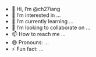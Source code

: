 - 👋 Hi, I’m @ch27iang
- 👀 I’m interested in ...
- 🌱 I’m currently learning ...
- 💞️ I’m looking to collaborate on ...
- 📫 How to reach me ...
- 😄 Pronouns: ...
- ⚡ Fun fact: ...

<!---
ch27iang/ch27iang is a ✨ special ✨ repository because its `README.md` (this file) appears on your GitHub profile.
You can click the Preview link to take a look at your changes.
--->
